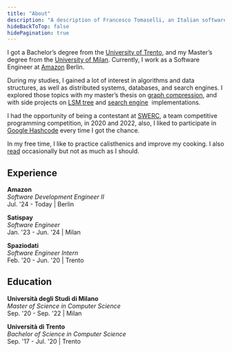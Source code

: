 ```yaml
---
title: "About"
description: "A description of Francesco Tomaselli, an Italian software engineer."
hideBackToTop: false
hidePagination: true
---
```


I got a Bachelor’s degree from the [University of Trento](https://www.unitn.it/), and my 
Master’s degree from the [University of Milan](https://www.unimi.it/). Currently, 
I work as a Software Engineer at [Amazon](https://www.amazon.jobs/teams/aft) Berlin.

During my studies, I gained a lot of interest in algorithms and data structures, as well as 
distributed systems, databases, and search engines. I explored those topics with my master’s 
thesis on [graph compression](https://github.com/tomfran/ANS-Graph-compression), and with side 
projects on [LSM tree](https://github.com/tomfran/LSM-Tree) and [search engine](https://github.com/tomfran/search-rs) 
implementations.

I had the opportunity of being a contestant at [SWERC](https://swerc.eu/), a team competitive 
programming competition, in 2020 and 2022, also, I liked to participate in 
[Google Hashcode](https://en.wikipedia.org/wiki/Hash_Code_(programming_competition)) every time 
I got the chance.

In my free time, I like to practice calisthenics and improve my cooking. I also [read](/library) 
occasionally but not as much as I should.

## Experience

**Amazon** \
*Software Development Engineer II* \
Jul. '24 - Today | Berlin

**Satispay** \
*Software Engineer* \
Jan. '23 - Jun. '24 | Milan

**Spaziodati** \
*Software Engineer Intern* \
Feb. '20 - Jun. '20 | Trento

## Education

**Università degli Studi di Milano** \
*Master of Science in Computer Science* \
Sep. '20 - Sep. '22 | Milan

**Università di Trento** \
*Bachelor of Science in Computer Science* \
Sep. '17 - Jul. '20 | Trento

